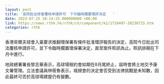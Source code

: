 ```yaml
---
layout: post
title: '高院批出球會覆核申請許可　下令臨時擱置環評決定   '
date: 2023-07-25 18:14:25.000000000 +08:00
link: https://news.rthk.hk/rthk/ch/component/k2/1710497-20230725.htm
categories: rthk
---
```


香港哥爾夫球會入稟要求推翻環保署有條件批准環評報告的決定，高院今日批出司法覆核申請許可，並下令臨時擱置環保署決定，直至案件聆訊為止。聆訊排期在下月中進行。

地政總署署長黎志華表示，高球場租約會如期在8月尾終止，屆時會將土地交予康文署管理。立法會議員林筱魯表示，城規會的決定會否受到法律挑戰是未知數，因此最終可否於高球場建屋仍有變數。
